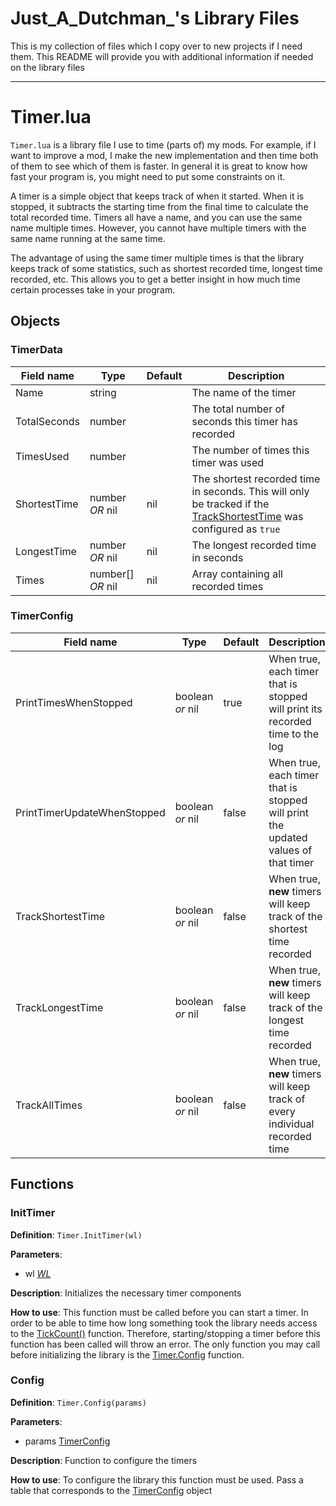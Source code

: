 # Just_A_Dutchman_'s Library Files

This is my collection of files which I copy over to new projects if I need them. This README will provide you with additional information if needed on the library files


---



# Timer.lua

`Timer.lua` is a library file I use to time (parts of) my mods. For example, if I want to improve a mod, I make the new implementation and then time both of them to see which of them is faster. In general it is great to know how fast your program is, you might need to put some constraints on it.

A timer is a simple object that keeps track of when it started. When it is stopped, it subtracts the starting time from the final time to calculate the total recorded time. Timers all have a name, and you can use the same name multiple times. However, you cannot have multiple timers with the same name running at the same time. 

The advantage of using the same timer multiple times is that the library keeps track of some statistics, such as shortest recorded time, longest time recorded, etc. This allows you to get a better insight in how much time certain processes take in your program.

##  Objects

### TimerData
| Field name | Type | Default | Description |
| ---------- | ---- | ------- | ----------- |
| Name | string | | The name of the timer |
| TotalSeconds | number | | The total number of seconds this timer has recorded |
| TimesUsed | number | | The number of times this timer was used |
| ShortestTime | number _OR_ nil | nil | The shortest recorded time in seconds. This will only be tracked if the [TrackShortestTime]() was configured as `true` |
| LongestTime | number _OR_ nil | nil | The longest recorded time in seconds |
| Times | number[] _OR_ nil | nil | Array containing all recorded times |


### TimerConfig
| Field name | Type | Default | Description |
| ---------- | ---- | ------- | ----------- |
| PrintTimesWhenStopped | boolean _or_ nil | true | When true, each timer that is stopped will print its recorded time to the log |
| PrintTimerUpdateWhenStopped | boolean _or_ nil | false | When true, each timer that is stopped will print the updated values of that timer |
| TrackShortestTime | boolean _or_ nil | false | When true, **new** timers will keep track of the shortest time recorded |
| TrackLongestTime | boolean _or_ nil | false | When true, **new** timers will keep track of the longest time recorded |
| TrackAllTimes | boolean _or_ nil | false | When true, **new** timers will keep track of every individual recorded time |

## Functions

### InitTimer
**Definition**: `Timer.InitTimer(wl)`

**Parameters**: 
- wl [_WL_](https://www.warzone.com/wiki/Mod_API_Reference:WL)

**Description**: Initializes the necessary timer components 

**How to use**: This function must be called before you can start a timer. In order to be able to time how long something took the library needs access to the [TickCount()](https://www.warzone.com/wiki/Mod_API_Reference:TickCount) function. Therefore, starting/stopping a timer before this function has been called will throw an error. The only function you may call before initializing the library is the [Timer.Config]() function.


### Config
**Definition**: `Timer.Config(params)`

**Parameters**:
- params [TimerConfig](#TimerConfig)

**Description**: Function to configure the timers

**How to use**: To configure the library this function must be used. Pass a table that corresponds to the [TimerConfig](#TimerConfig) object
